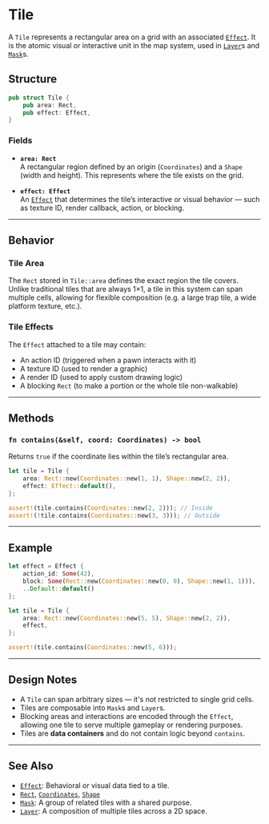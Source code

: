 # Tile

A `Tile` represents a rectangular area on a grid with an associated [`Effect`](effect.md). It is the atomic visual or interactive unit in the map system, used in [`Layer`](layer.md)s and [`Mask`](mask.md)s.

## Structure

```rust
pub struct Tile {
    pub area: Rect,
    pub effect: Effect,
}
```

### Fields

- **`area: Rect`**  
  A rectangular region defined by an origin (`Coordinates`) and a `Shape` (width and height). This represents where the tile exists on the grid.

- **`effect: Effect`**  
  An [`Effect`](effect.md) that determines the tile’s interactive or visual behavior — such as texture ID, render callback, action, or blocking.

---

## Behavior

### Tile Area

The `Rect` stored in `Tile::area` defines the exact region the tile covers. Unlike traditional tiles that are always 1×1, a tile in this system can span multiple cells, allowing for flexible composition (e.g. a large trap tile, a wide platform texture, etc.).

### Tile Effects

The `Effect` attached to a tile may contain:
- An action ID (triggered when a pawn interacts with it)
- A texture ID (used to render a graphic)
- A render ID (used to apply custom drawing logic)
- A blocking `Rect` (to make a portion or the whole tile non-walkable)

---

## Methods

### `fn contains(&self, coord: Coordinates) -> bool`

Returns `true` if the coordinate lies within the tile’s rectangular area.

```rust
let tile = Tile {
    area: Rect::new(Coordinates::new(1, 1), Shape::new(2, 2)),
    effect: Effect::default(),
};

assert!(tile.contains(Coordinates::new(2, 2))); // Inside
assert!(!tile.contains(Coordinates::new(3, 3))); // Outside
```

---

## Example

```rust
let effect = Effect {
    action_id: Some(42),
    block: Some(Rect::new(Coordinates::new(0, 0), Shape::new(1, 1))),
    ..Default::default()
};

let tile = Tile {
    area: Rect::new(Coordinates::new(5, 5), Shape::new(2, 2)),
    effect,
};

assert!(tile.contains(Coordinates::new(5, 6)));
```

---

## Design Notes

- A `Tile` can span arbitrary sizes — it's not restricted to single grid cells.
- Tiles are composable into `Mask`s and `Layer`s.
- Blocking areas and interactions are encoded through the `Effect`, allowing one tile to serve multiple gameplay or rendering purposes.
- Tiles are **data containers** and do not contain logic beyond `contains`.

---

## See Also

- [`Effect`](effect.md): Behavioral or visual data tied to a tile.
- [`Rect`](rect.md), [`Coordinates`](coordinates.md), [`Shape`](shape.md)
- [`Mask`](mask.md): A group of related tiles with a shared purpose.
- [`Layer`](layer.md): A composition of multiple tiles across a 2D space.
